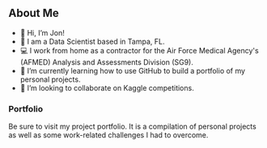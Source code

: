 ## About Me

- 👋 Hi, I’m Jon!  
- 💼 I am a Data Scientist based in Tampa, FL.
- 💻 I work from home as a contractor for the Air Force Medical Agency's (AFMED) Analysis and Assessments Division (SG9).
- 🌱 I’m currently learning how to use GitHub to build a portfolio of my personal projects.
- 💞️ I’m looking to collaborate on Kaggle competitions.

### Portfolio

Be sure to visit my project portfolio. It is a compilation of personal projects as well as some work-related challenges I had to overcome.

<!---
jonyarber/jonyarber is a ✨ special ✨ repository because its `README.md` (this file) appears on your GitHub profile.
You can click the Preview link to take a look at your changes.
--->
